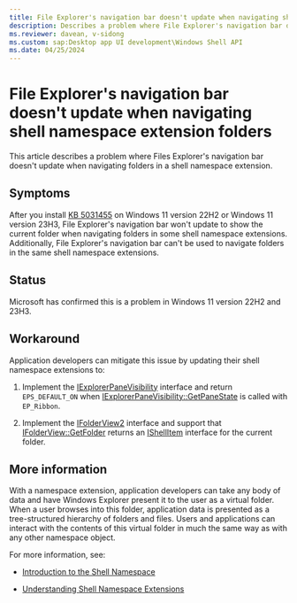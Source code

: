 ```yaml
---
title: File Explorer's navigation bar doesn't update when navigating shell namespace extension folders
description: Describes a problem where File Explorer's navigation bar doesn't update when navigating folders in a shell namespace extension.
ms.reviewer: davean, v-sidong
ms.custom: sap:Desktop app UI development\Windows Shell API
ms.date: 04/25/2024
---
```


# File Explorer's navigation bar doesn't update when navigating shell namespace extension folders

This article describes a problem where Files Explorer's navigation bar doesn't update when navigating folders in a shell namespace extension.

## Symptoms

After you install [KB 5031455](https://support.microsoft.com/topic/october-31-2023-kb5031455-os-builds-22621-2506-and-22631-2506-preview-6513c5ec-c5a2-4aaf-97f5-44c13d29e0d4) on Windows 11 version 22H2 or Windows 11 version 23H3, File Explorer's navigation bar won't update to show the current folder when navigating folders in some shell namespace extensions. Additionally, File Explorer's navigation bar can't be used to navigate folders in the same shell namespace extensions.

## Status

Microsoft has confirmed this is a problem in Windows 11 version 22H2 and 23H3.

## Workaround

Application developers can mitigate this issue by updating their shell namespace extensions to:

1. Implement the [IExplorerPaneVisibility](/windows/win32/api/shobjidl_core/nn-shobjidl_core-iexplorerpanevisibility) interface and return `EPS_DEFAULT_ON` when [IExplorerPaneVisibility::GetPaneState](/windows/win32/api/shobjidl_core/nf-shobjidl_core-iexplorerpanevisibility-getpanestate) is called with `EP_Ribbon`.

1. Implement the [IFolderView2](/windows/win32/api/shobjidl_core/nn-shobjidl_core-ifolderview2) interface and support that [IFolderView::GetFolder](/windows/win32/api/shobjidl_core/nf-shobjidl_core-ifolderview-getfolder) returns an [IShellItem](/windows/win32/api/shobjidl_core/nn-shobjidl_core-ishellitem) interface for the current folder.

## More information

With a namespace extension, application developers can take any body of data and have Windows Explorer present it to the user as a virtual folder. When a user browses into this folder, application data is presented as a tree-structured hierarchy of folders and files. Users and applications can interact with the contents of this virtual folder in much the same way as with any other namespace object.

For more information, see:

- [Introduction to the Shell Namespace](/windows/win32/shell/namespace-intro)

- [Understanding Shell Namespace Extensions](/windows/win32/shell/namespace-intro)
